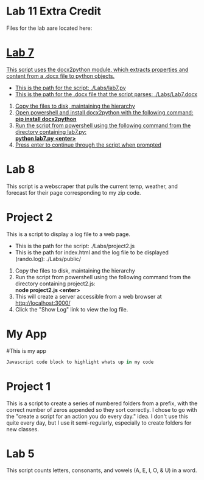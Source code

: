 Lab 11 Extra Credit
===================

Files for the lab aare located here: <a href="/python">


Lab 7
=====

This script uses the docx2python module, which extracts properties and content from a .docx file to python objects.

<ul>
    <li>This is the path for the script: ./Labs/lab7.py</li>
    <li>This is the path for the .docx file that the script parses: ./Labs/Lab7.docx</li>
</ul>

<ol>
    <li>Copy the files to disk, maintaining the hierarchy</li>
    <li>Open powershell and install docx2python with the following command:<br>
        <b>pip install docx2python</b></li>
    <li>Run the script from powershell using the following command from the directory containing lab7.py:<br>
        <b>python lab7.py &lt;enter&gt;</b></li>
    <li>Press enter to continue through the script when prompted</a></li>
</ol>



Lab 8
=====
This script is a webscraper that pulls the current temp, weather, and forecast for their page corresponding to my zip code.


Project 2
=========

This is a script to display a log file to a web page.<br>
<ul>
    <li>This is the path for the script: ./Labs/project2.js</li>
    <li>This is the path for index.html and the log file to be displayed (rando.log): ./Labs/public/</li>
</ul>

<ol>
    <li>Copy the files to disk, maintaining the hierarchy</li>
    <li>Run the script from powershell using the following command from the directory containing project2.js:<br>
        <b>node project2.js &lt;enter&gt;</b></li>
    <li>This will create a server accessible from a web browser at <a href=http://localhost:3000/>http://localhost:3000/</a></li>
    <li>Click the "Show Log" link to view the log file.</li>
</ol>

My App
======

#This is my app

```javascript
Javascript code block to highlight whats up in my code
```

Project 1
=========
This is a script to create a series of numbered folders from a prefix, with the correct number of zeros appended so they sort correctly. I chose to go with the "create a script for an action you do every day." idea. I don't use this quite every day, but I use it semi-regularly, especially to create folders for new classes.



Lab 5
======

This script counts letters, consonants, and vowels (A, E, I, O, & U) in a word.


